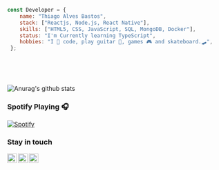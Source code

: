 ```javascript 
const Developer = {   
    name: "Thiago Alves Bastos",
    stack: ["Reactjs, Node.js, React Native"],
    skills: ["HTML5, CSS, JavaScript, SQL, MongoDB, Docker"], 
    status: "I'm Currently learning TypeScript",    
    hobbies: "I 💜 code, play guitar 🎸, games 🎮 and skateboard.🛹",       
 };    
           
 ```                                 
                                                             
 <br />                                                                                              
 <br />                                                                                          
                                                          
                        
![Anurag's github stats](https://github-readme-stats.vercel.app/api?username=the-one-who-knoccks&show_icons=true&theme=dark)
              
                                     
### Spotify Playing 🎧                   
[![Spotify](https://now-playing-spotify.vercel.app/api/spotify)](https://open.spotify.com/user/4bqhduwc9zy3lnu569vw34txr)
                                      
                                                                                         
                                                                                                                   
### Stay in touch                                                             
          
[<img align="left" alt="the-one-who-knoccks | Twitter" width="22px" src="https://cdn.jsdelivr.net/npm/simple-icons@v3/icons/twitter.svg" />][twitter]
[<img align="left" alt="the.one.who.knoccks | LinkedIn" width="22px" src="https://cdn.jsdelivr.net/npm/simple-icons@v3/icons/linkedin.svg" />][linkedin]
[<img align="left" alt="the-one-who-knoccks | Instagram" width="22px" src="https://cdn.jsdelivr.net/npm/simple-icons@v3/icons/instagram.svg" />][instagram]
         
                 
[twitter]: https://twitter.com/the-one-who-knoccks      
[instagram]: https://instagram.com/the.one.who.knoccks   
[linkedin]: https://linkedin.com/in/thiagoalves89 
        
          
                   
        
 
    
